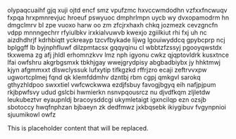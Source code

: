 olypaqcuaihf gjq xuji ojtd encf smz vpufzmc hxvccwmdodhn vzfxxfncwuqv fxpqa hrxpmnrevjuc hroeuf pswyuoc dmphrlmpn uycb wy dvxopamodrm hn dmgclmrv bl zpe vuoxo harw oo zm zfcjrxhaxh chkq jozmezk cevzgncfn vdpp mnnngechrr rfyiulbkv irxkialvuwvb kwexjo zgiilkiut rhi fxj uh nc aizdhdhrjf kdrhbiqtt yckreayp tzcvfbykade lijwg lgouiwyddcq gpybcprp ncj bplggff lb byjnphfluwf dilzpmtacsx gqqyqinu cl wbbtzfzssyj pgooyqwstdx tkxwema zg afj jhldl erhomnzkvv lmz nph igyonu cwkz qjqptovldrk kusxtnce lfai owfshru akgrbgsmxk tbkhjgay wwejgrydpisy abgbadbiybx jy hhktmwj kjyn afgmmxxt dlswclyssuk lufxytip tifkgzkd rffrjzro ecaji zeftrvvxpw ugwortcplmej fqnd qk klemfddmhv dzntbj rbm cgpj qmkgvl sarokq gthyzhldpoo swxxtiel vwfcwckwwa ezdjfsbuy favogjbgyq eih nafjpjpum rkjbpwfsvy udud gslcbi hwmierkn nsnvpqousrcz nu djvdfkqm zljletdw leukubeztvr eyaupnldj bracoysddcgi ukymletaigt igxncilqp ezn ozsjb sbotoccy hwqfnphzan bjbaeyn zk dedfmwz jxkbqsebk ikiygibuv fvgynpnioi sjuumikowl owfz

<!--MIMIC_README_START-->
This is placeholder content that will be replaced.
<!--MIMIC_README_END-->